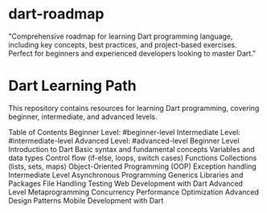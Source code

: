 # dart-roadmap
"Comprehensive roadmap for learning Dart programming language, including key concepts, best practices, and project-based exercises. Perfect for beginners and experienced developers looking to master Dart."

# Dart Learning Path

This repository contains resources for learning Dart programming, covering beginner, intermediate, and advanced levels.

Table of Contents
Beginner Level: #beginner-level
Intermediate Level: #intermediate-level
Advanced Level: #advanced-level
Beginner Level
Introduction to Dart
Basic syntax and fundamental concepts
Variables and data types
Control flow (if-else, loops, switch cases)
Functions
Collections (lists, sets, maps)
Object-Oriented Programming (OOP)
Exception handling
Intermediate Level
Asynchronous Programming
Generics
Libraries and Packages
File Handling
Testing
Web Development with Dart
Advanced Level
Metaprogramming
Concurrency
Performance Optimization
Advanced Design Patterns
Mobile Development with Dart
